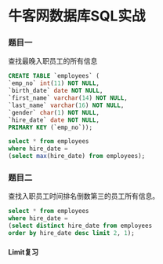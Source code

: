 # 牛客网数据库SQL实战

### 题目一
查找最晚入职员工的所有信息
```sql
CREATE TABLE `employees` (
`emp_no` int(11) NOT NULL,
`birth_date` date NOT NULL,
`first_name` varchar(14) NOT NULL,
`last_name` varchar(16) NOT NULL,
`gender` char(1) NOT NULL,
`hire_date` date NOT NULL,
PRIMARY KEY (`emp_no`));
```

```sql
select * from employees
where hire_date = 
(select max(hire_date) from employees);
```

### 题目二
查找入职员工时间排名倒数第三的员工所有信息。
```sql
select * from employees
where hire_date = 
(select distinct hire_date from employees 
order by hire_date desc limit 2, 1);
```

#### Limit复习

